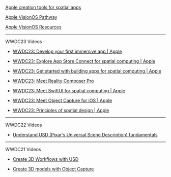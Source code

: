 [Apple creation tools for spatial apps](https://developer.apple.com/augmented-reality/tools/)

[Apple VisionOS Pathway](https://developer.apple.com/visionos/pathway/)

[Apple VisionOS Resources](https://developer.apple.com/visionos/resources/)

- - - -

WWDC23 Videos

* [WWDC23: Develop your first immersive app | Apple](https://m.youtube.com/watch?v=9xe2x58mc4M)

* [WWDC23: Explore App Store Connect for spatial computing | Apple](https://youtu.be/g8ix6UenXHU?si=LRi8A_Me_yKahffg)

* [WWDC23: Get started with building apps for spatial computing | Apple](https://youtu.be/lVAM8ct5fwY?si=1V_ZrGX3QYeOmFP8)

* [WWDC23: Meet Reality Composer Pro](https://developer.apple.com/videos/play/wwdc2023/10083)

* [WWDC23: Meet SwiftUI for spatial computing | Apple](https://youtu.be/HEE8qjXQYPc?si=vMyGz0R5rF_1t3nb)

* [WWDC23: Meet Object Capture for iOS | Apple](https://youtu.be/zrSlmedQfq0?si=CwN1ujyYT3G-BSiW)

* [WWDC23: Principles of spatial design | Apple](https://youtu.be/Q1aJy1Hwjp8?si=Wgg6Jih_dssoQWRd)

- - - -

WWDC22 Videos

* [Understand USD (Pixar's Universal Scene Description) fundamentals](https://developer.apple.com/videos/play/wwdc2022/10129/)

- - - -

WWDC21 Videos

* [Create 3D Workflows with USD](https://developer.apple.com/videos/play/wwdc2021/10077/)

* [Create 3D models with Object Capture](https://developer.apple.com/videos/play/wwdc2021/10076/)

